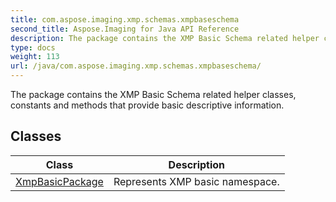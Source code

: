 ```yaml
---
title: com.aspose.imaging.xmp.schemas.xmpbaseschema
second_title: Aspose.Imaging for Java API Reference
description: The package contains the XMP Basic Schema related helper classes constants and methods that provide basic descriptive information.
type: docs
weight: 113
url: /java/com.aspose.imaging.xmp.schemas.xmpbaseschema/
---
```


The package contains the XMP Basic Schema related helper classes, constants and methods that provide basic descriptive information.


## Classes

| Class | Description |
| --- | --- |
| [XmpBasicPackage](../com.aspose.imaging.xmp.schemas.xmpbaseschema/xmpbasicpackage) | Represents XMP basic namespace. |
